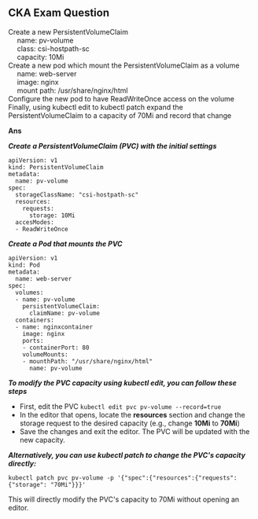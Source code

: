 ## CKA Exam Question
Create a new PersistentVolumeClaim <br>
&emsp; name: pv-volume<br>
&emsp; class: csi-hostpath-sc<br>
&emsp; capacity: 10Mi<br>
Create a new pod which mount the PersistentVolumeClaim as a volume<br>
&emsp; name: web-server<br>
&emsp; image: nginx<br>
&emsp; mount path: /usr/share/nginx/html<br>
Configure the new pod to have ReadWriteOnce access on the volume <br>
Finally, using kubectl edit to kubectl patch expand the PersistentVolumeClaim to a capacity of 70Mi and record that change

 **Ans**

***Create a PersistentVolumeClaim (PVC) with the initial settings***

```
apiVersion: v1
kind: PersistentVolumeClaim
metadata:
  name: pv-volume
spec:
  storageClassName: "csi-hostpath-sc"     
  resources:
    requests:
      storage: 10Mi
  accesModes:
  - ReadWriteOnce

```

***Create a Pod that mounts the PVC***
```
apiVersion: v1
kind: Pod
metadata:
  name: web-server
spec:
  volumes:
  - name: pv-volume
    persistentVolumeClaim:
      claimName: pv-volume
  containers:
  - name: nginxcontainer
    image: nginx
    ports: 
    - containerPort: 80
    volumeMounts:
    - mounthPath: "/usr/share/nginx/html"
      name: pv-volume

```
***To modify the PVC capacity using kubectl edit, you can follow these steps***
* First, edit the PVC ```kubectl edit pvc pv-volume --record=true```
* In the editor that opens, locate the **resources** section and change the storage request to the desired capacity (e.g., change **10Mi** to **70Mi**)
* Save the changes and exit the editor. The PVC will be updated with the new capacity.

***Alternatively, you can use kubectl patch to change the PVC's capacity directly:***
```
kubectl patch pvc pv-volume -p '{"spec":{"resources":{"requests":{"storage": "70Mi"}}}'
```
This will directly modify the PVC's capacity to 70Mi without opening an editor.
      
